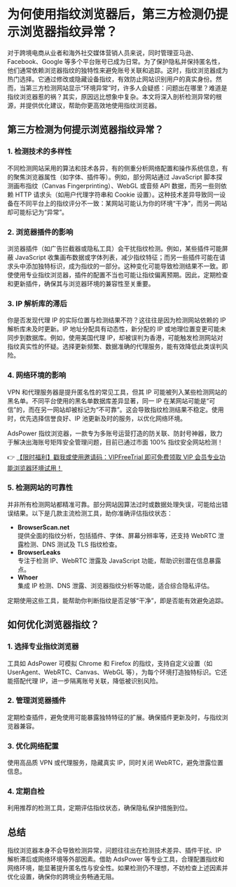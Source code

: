 # 为何使用指纹浏览器后，第三方检测仍提示浏览器指纹异常？

对于跨境电商从业者和海外社交媒体营销人员来说，同时管理亚马逊、Facebook、Google 等多个平台账号已成为日常。为了保护隐私并保持匿名性，他们通常依赖浏览器指纹的独特性来避免账号关联和追踪。这时，指纹浏览器成为热门选择。它通过修改或隐藏设备指纹，有效防止网站识别用户的真实身份。然而，当第三方检测网站显示“环境异常”时，许多人会疑惑：问题出在哪里？难道是指纹浏览器惹的祸？其实，原因远比想象中复杂。本文将深入剖析检测异常的根源，并提供优化建议，帮助你更高效地使用指纹浏览器。

## 第三方检测为何提示浏览器指纹异常？

### 1. 检测技术的多样性

不同检测网站采用的算法和技术各异，有的侧重分析网络配置和操作系统信息，有的聚焦浏览器属性（如字体、插件等）。例如，部分网站通过 JavaScript 脚本探测画布指纹（Canvas Fingerprinting）、WebGL 或音频 API 数据，而另一些则依赖 HTTP 请求头（如用户代理字符串和 Cookie 设置）。这种技术差异导致同一设备在不同平台上的指纹评分不一致：某网站可能认为你的环境“干净”，而另一网站却可能标记为“异常”。

### 2. 浏览器插件的影响

浏览器插件（如广告拦截器或隐私工具）会干扰指纹检测。例如，某些插件可能屏蔽 JavaScript 收集画布数据或字体列表，减少指纹特征；而另一些插件可能在请求头中添加独特标识，成为指纹的一部分。这种变化可能导致检测结果不一致。即使使用专业指纹浏览器，插件的配置不当也可能让指纹偏离预期。因此，定期检查和更新插件，确保其与浏览器环境的兼容性至关重要。

### 3. IP 解析库的滞后

你是否发现代理 IP 的实际位置与检测结果不符？这往往是因为检测网站依赖的 IP 解析库未及时更新。IP 地址分配具有动态性，新分配的 IP 或地理位置变更可能未同步到数据库。例如，使用美国代理 IP，却被误判为香港，可能触发检测网站对指纹真实性的怀疑。选择更新频繁、数据准确的代理服务，能有效降低此类误判风险。

### 4. 网络环境的影响

VPN 和代理服务器是提升匿名性的常见工具，但其 IP 可能被列入某些检测网站的黑名单。不同平台使用的黑名单数据库差异显著，同一 IP 在某网站可能是“可信”的，而在另一网站却被标记为“不可靠”。这会导致指纹检测结果不稳定。使用时，优先选择信誉良好、IP 池更新及时的服务，以优化网络环境。

AdsPower 指纹浏览器，一款专为多账号运营打造的防关联、防封号神器，致力于解决出海账号矩阵安全管理问题，目前已通过市面 100% 指纹安全网站检测！

👉 [【限时福利】戳我或使用邀请码：VIPFreeTrial 即可免费领取 VIP 会员专业功能浏览器环境试用！](https://bit.ly/adspower_free)

### 5. 检测网站的可靠性

并非所有检测网站都精准可靠。部分网站因算法过时或数据处理失误，可能给出错误结果。以下是几款主流检测工具，助你准确评估指纹状态：

- **BrowserScan.net**  
  提供全面的指纹分析，包括插件、字体、屏幕分辨率等，还支持 WebRTC 泄露检测、DNS 测试及 TLS 指纹检查。
- **BrowserLeaks**  
  专注于检测 IP、WebRTC 泄露及 JavaScript 功能，帮助识别潜在信息暴露点。
- **Whoer**  
  集成 IP 检测、DNS 泄露、浏览器指纹分析等功能，适合综合隐私评估。

定期使用这些工具，能帮助你判断指纹是否足够“干净”，即是否能有效避免追踪。

## 如何优化浏览器指纹？

### 1. 选择专业指纹浏览器

工具如 AdsPower 可模拟 Chrome 和 Firefox 的指纹，支持自定义设置（如 UserAgent、WebRTC、Canvas、WebGL 等），为每个环境打造独特标识。它还能搭配代理 IP，进一步隔离账号关联，降低被识别风险。

### 2. 管理浏览器插件

定期检查插件，避免使用可能暴露独特特征的扩展。确保插件更新及时，与指纹浏览器兼容。

### 3. 优化网络配置

使用高品质 VPN 或代理服务，隐藏真实 IP，同时关闭 WebRTC，避免泄露位置信息。

### 4. 定期自检

利用推荐的检测工具，定期评估指纹状态，确保隐私保护措施到位。

## 总结

指纹浏览器本身不会导致检测异常，问题往往出在检测技术差异、插件干扰、IP 解析滞后或网络环境等外部因素。借助 AdsPower 等专业工具，合理配置指纹和网络环境，能显著提升匿名性与安全性。如果检测仍不理想，不妨检查上述因素并优化设置，确保你的跨境业务畅通无阻。